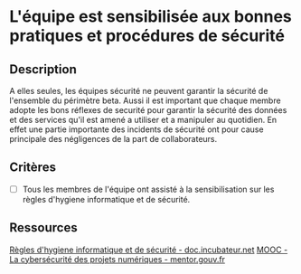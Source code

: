 
# L'équipe est sensibilisée aux bonnes pratiques et procédures de sécurité

## Description

A elles seules, les équipes sécurité
ne peuvent garantir la sécurité de l'ensemble du périmètre beta.
Aussi il est important que chaque membre adopte les bons réflexes de securité
pour garantir la sécurité des données et des services qu'il est amené a
utiliser et a manipuler au quotidien. En effet une partie importante des
incidents de sécurité ont pour cause principale des négligences de la part
de collaborateurs.

## Critères

- [ ] Tous les membres de l'équipe ont assisté à la sensibilisation sur les
règles d'hygiene informatique et de sécurité.

## Ressources

[Règles d'hygiene informatique et de sécurité - doc.incubateur.net](https://doc.incubateur.net/communaute/gerer-son-produit/les-standards/securite/regles-dhygiene-informatique-et-de-securite)
[MOOC - La cybersécurité des projets numériques - mentor.gouv.fr](https://mentor.gouv.fr/local/catalog/pages/training.php?trainingid=494)
